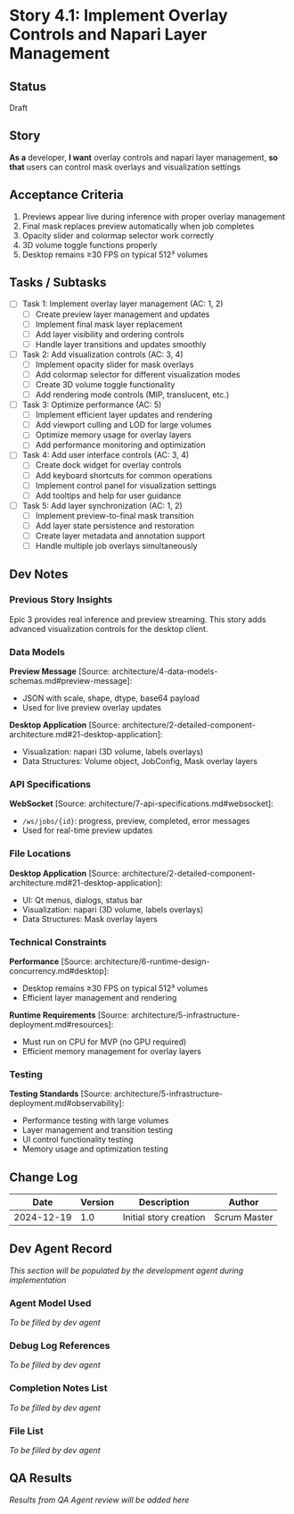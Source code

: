 # Story 4.1: Implement Overlay Controls and Napari Layer Management

## Status
Draft

## Story
**As a** developer,
**I want** overlay controls and napari layer management,
**so that** users can control mask overlays and visualization settings

## Acceptance Criteria
1. Previews appear live during inference with proper overlay management
2. Final mask replaces preview automatically when job completes
3. Opacity slider and colormap selector work correctly
4. 3D volume toggle functions properly
5. Desktop remains ≥30 FPS on typical 512³ volumes

## Tasks / Subtasks
- [ ] Task 1: Implement overlay layer management (AC: 1, 2)
  - [ ] Create preview layer management and updates
  - [ ] Implement final mask layer replacement
  - [ ] Add layer visibility and ordering controls
  - [ ] Handle layer transitions and updates smoothly
- [ ] Task 2: Add visualization controls (AC: 3, 4)
  - [ ] Implement opacity slider for mask overlays
  - [ ] Add colormap selector for different visualization modes
  - [ ] Create 3D volume toggle functionality
  - [ ] Add rendering mode controls (MIP, translucent, etc.)
- [ ] Task 3: Optimize performance (AC: 5)
  - [ ] Implement efficient layer updates and rendering
  - [ ] Add viewport culling and LOD for large volumes
  - [ ] Optimize memory usage for overlay layers
  - [ ] Add performance monitoring and optimization
- [ ] Task 4: Add user interface controls (AC: 3, 4)
  - [ ] Create dock widget for overlay controls
  - [ ] Add keyboard shortcuts for common operations
  - [ ] Implement control panel for visualization settings
  - [ ] Add tooltips and help for user guidance
- [ ] Task 5: Add layer synchronization (AC: 1, 2)
  - [ ] Implement preview-to-final mask transition
  - [ ] Add layer state persistence and restoration
  - [ ] Create layer metadata and annotation support
  - [ ] Handle multiple job overlays simultaneously

## Dev Notes

### Previous Story Insights
Epic 3 provides real inference and preview streaming. This story adds advanced visualization controls for the desktop client.

### Data Models
**Preview Message** [Source: architecture/4-data-models-schemas.md#preview-message]:
- JSON with scale, shape, dtype, base64 payload
- Used for live preview overlay updates

**Desktop Application** [Source: architecture/2-detailed-component-architecture.md#21-desktop-application]:
- Visualization: napari (3D volume, labels overlays)
- Data Structures: Volume object, JobConfig, Mask overlay layers

### API Specifications
**WebSocket** [Source: architecture/7-api-specifications.md#websocket]:
- `/ws/jobs/{id}`: progress, preview, completed, error messages
- Used for real-time preview updates

### File Locations
**Desktop Application** [Source: architecture/2-detailed-component-architecture.md#21-desktop-application]:
- UI: Qt menus, dialogs, status bar
- Visualization: napari (3D volume, labels overlays)
- Data Structures: Mask overlay layers

### Technical Constraints
**Performance** [Source: architecture/6-runtime-design-concurrency.md#desktop]:
- Desktop remains ≥30 FPS on typical 512³ volumes
- Efficient layer management and rendering

**Runtime Requirements** [Source: architecture/5-infrastructure-deployment.md#resources]:
- Must run on CPU for MVP (no GPU required)
- Efficient memory management for overlay layers

### Testing
**Testing Standards** [Source: architecture/5-infrastructure-deployment.md#observability]:
- Performance testing with large volumes
- Layer management and transition testing
- UI control functionality testing
- Memory usage and optimization testing

## Change Log
| Date | Version | Description | Author |
|------|---------|-------------|--------|
| 2024-12-19 | 1.0 | Initial story creation | Scrum Master |

## Dev Agent Record
*This section will be populated by the development agent during implementation*

### Agent Model Used
*To be filled by dev agent*

### Debug Log References
*To be filled by dev agent*

### Completion Notes List
*To be filled by dev agent*

### File List
*To be filled by dev agent*

## QA Results
*Results from QA Agent review will be added here*
